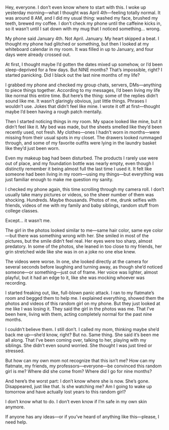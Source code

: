 Hey, everyone. I don’t even know where to start with this. I woke up yesterday morning—what I thought was April 4th—feeling totally normal. It was around 8 AM, and I did my usual thing: washed my face, brushed my teeth, brewed my coffee. I don’t check my phone until the caffeine kicks in, so it wasn’t until I sat down with my mug that I noticed something… wrong.

My phone said January 4th. Not April. January. My heart skipped a beat. I thought my phone had glitched or something, but then I looked at my whiteboard calendar in my room. It was filled in up to January, and four days were already crossed out.

At first, I thought maybe I’d gotten the dates mixed up somehow, or I’d been sleep-deprived for a few days. But NINE months? That’s impossible, right? I started panicking. Did I black out the last nine months of my life?

I grabbed my phone and checked my group chats, servers, DMs—anything to piece things together. According to my messages, I’d been living my life like normal this entire time. But here’s the thing: some of the replies didn’t sound like me. It wasn’t glaringly obvious, just little things. Phrases I wouldn’t use. Jokes that didn’t feel like mine. I wrote it off at first—thought maybe I’d been having a rough patch mentally.

Then I started noticing things in my room. My space looked like mine, but it didn’t feel like it. My bed was made, but the sheets smelled like they’d been recently used, not fresh. My clothes—ones I hadn’t worn in months—were missing from their usual spots in my closet. The drawers looked rummaged through, and some of my favorite outfits were lying in the laundry basket like they’d just been worn.

Even my makeup bag had been disturbed. The products I rarely use were out of place, and my foundation bottle was nearly empty, even though I distinctly remember it being almost full the last time I used it. It felt like someone had been living in my room—using my things—but everything was just familiar enough to make me question my sanity.

I checked my phone again, this time scrolling through my camera roll. I don’t usually take many pictures or videos, so the sheer number of them was shocking. Hundreds. Maybe thousands. Photos of me, drunk selfies with friends, videos of me with my family and baby siblings, random stuff from college classes.

Except… it wasn’t me.

The girl in the photos looked similar to me—same hair color, same eye color—but there was something wrong with her. She smiled in most of the pictures, but the smile didn’t feel real. Her eyes were too sharp, almost predatory. In some of the photos, she leaned in too close to my friends, her grin stretched wide like she was in on a joke no one else knew.

The videos were worse. In one, she looked directly at the camera for several seconds before laughing and turning away, as though she’d noticed someone—or something—just out of frame. Her voice was lighter, almost playful, but it had an edge to it, like she was mocking whoever was recording.

I started freaking out, like, full-blown panic attack. I ran to my flatmate’s room and begged them to help me. I explained everything, showed them the photos and videos of this random girl on my phone. But they just looked at me like I was losing it. They said the girl in the photos was me. That I’ve been here, living with them, acting completely normal for the past nine months.

I couldn’t believe them. I still don’t. I called my mom, thinking maybe she’d back me up—she’d know, right? But no. Same thing. She said it’s been me all along. That I’ve been coming over, talking to her, playing with my siblings. She didn’t even sound worried. She thought I was just tired or stressed.

But how can my own mom not recognize that this isn’t me? How can my flatmate, my friends, my professors—everyone—be convinced this random girl is me? Where did she come from? Where did I go for nine months?

And here’s the worst part: I don’t know where she is now. She’s gone. Disappeared, just like that. Is she watching me? Am I going to wake up tomorrow and have actually lost years to this random girl?

I don’t know what to do. I don’t even know if I’m safe in my own skin anymore.

If anyone has any ideas—or if you’ve heard of anything like this—please, I need help.
